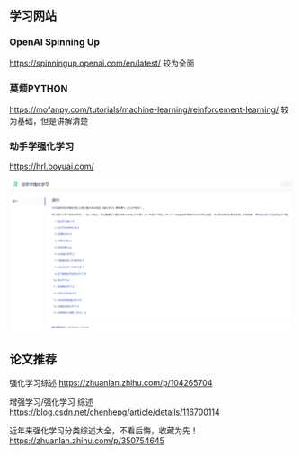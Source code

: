 ## 学习网站

### OpenAI Spinning Up
https://spinningup.openai.com/en/latest/
较为全面

### 莫烦PYTHON
https://mofanpy.com/tutorials/machine-learning/reinforcement-learning/
较为基础，但是讲解清楚

### 动手学强化学习
https://hrl.boyuai.com/

![600](../../../../../Attachments/4.%20Artificial%20intelligence/1.%20Major%20goals/Intelligence/Machine%20learning/Reinforcement%20learning/2.%20资料/IMG-20240212100315944.png)

## 论文推荐

强化学习综述
https://zhuanlan.zhihu.com/p/104265704

增强学习/强化学习 综述
https://blog.csdn.net/chenhepg/article/details/116700114

近年来强化学习分类综述大全，不看后悔，收藏为先！
https://zhuanlan.zhihu.com/p/350754645

